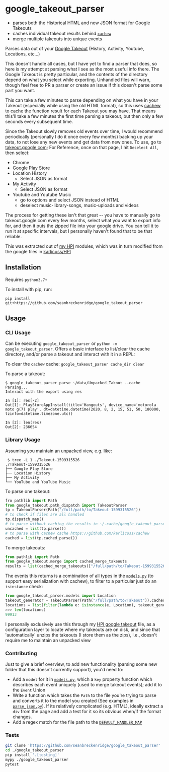 # google_takeout_parser

- parses both the Historical HTML and new JSON format for Google Takeouts
- caches individual takeout results behind [`cachew`](https://github.com/karlicoss/cachew)
- merge multiple takeouts into unique events

Parses data out of your [Google Takeout](https://takeout.google.com/) (History, Activity, Youtube, Locations, etc...)

This doesn't handle all cases, but I have yet to find a parser that does, so here is my attempt at parsing what I see as the most useful info there. The Google Takeout is pretty particular, and the contents of the directory depend on what you select while exporting. Unhandled files will warn, though feel free to PR a parser or create an issue if this doesn't parse some part you want.

This can take a few minutes to parse depending on what you have in your Takeout (especially while using the old HTML format), so this uses [cachew](https://github.com/karlicoss/cachew) to cache the function result for each Takeout you may have. That means this'll take a few minutes the first time parsing a takeout, but then only a few seconds every subsequent time.

Since the Takeout slowly removes old events over time, I would recommend periodically (personally I do it once every few months) backing up your data, to not lose any new events and get data from new ones. To use, go to [takeout.google.com](https://takeout.google.com/); For Reference, once on that page, I hit `Deselect All`, then select:

- Chrome
- Google Play Store
- Location History
  - Select JSON as format
- My Activity
  - Select JSON as format
- Youtube and Youtube Music
  - go to options and select JSON instead of HTML
  - deselect music-library-songs, music-uploads and videos

The process for getting these isn't that great -- you have to manually go to takeout.google.com every few months, select what you want to export info for, and then it puts the zipped file into your google drive. You can tell it to run it at specific intervals, but I personally haven't found that to be that reliable.

This was extracted out of [my HPI](https://github.com/seanbreckenridge/HPI/tree/4bb1f174bdbd693ab29e744413424d18b8667b1f/my/google) modules, which was in turn modified from the google files in [karlicoss/HPI](https://github.com/karlicoss/HPI/blob/4a04c09f314e10a4db8f35bf1ecc10e4d0203223/my/google/takeout/html.py)

## Installation

Requires `python3.7+`

To install with pip, run:

    pip install git+https://github.com/seanbreckenridge/google_takeout_parser

## Usage

### CLI Usage

Can be executing `google_takeout_parser` or `python -m google_takeout_parser`. Offers a basic interface to list/clear the cache directory, and/or parse a takeout and interact with it in a REPL:

To clear the `cachew` cache: `google_takeout_parser cache_dir clear`

To parse a takeout:

```
$ google_takeout_parser parse ~/data/Unpacked_Takout --cache
Parsing...
Interact with the export using res

In [1]: res[-2]
Out[1]: PlayStoreAppInstall(title='Hangouts', device_name='motorola moto g(7) play', dt=datetime.datetime(2020, 8, 2, 15, 51, 50, 180000, tzinfo=datetime.timezone.utc))

In [2]: len(res)
Out[2]: 236654
```

### Library Usage

Assuming you maintain an unpacked view, e.g. like:

```
 $ tree -L 1 ./Takeout-1599315526
./Takeout-1599315526
├── Google Play Store
├── Location History
├── My Activity
└── YouTube and YouTube Music
```

To parse one takeout:

```python
fro pathlib import Path
from google_takeout.path_dispatch import TakeoutParser
tp = TakeoutParser(Path("/full/path/to/Takeout-1599315526"))
# to check if files are all handled
tp.dispatch_map()
# to parse without caching the results in ~/.cache/google_takeout_parser
uncached = list(tp.parse())
# to parse with cachew cache https://github.com/karlicoss/cachew
cached = list(tp.cached_parse())
```

To merge takeouts:

```python
from pathlib import Path
from google_takeout.merge import cached_merge_takeouts
results = list(cached_merge_takeouts(["/full/path/to/Takeout-1599315526", "/full/path/to/Takeout-1634971143"]))
```

The events this returns is a combination of all types in the [`models.py`](google_takeout_parser/models.py) (to support easy serialization with cachew), to filter to a particular just do an `isinstance` check:

```python
from google_takeout_parser.models import Location
takeout_generator = TakeoutParser(Path("/full/path/to/Takeout")).cached_parse()
locations = list(filter(lambda e: isinstance(e, Location), takeout_generator))
>>> len(locations)
99913
```

I personally exclusively use this through my [HPI google takeout](https://github.com/seanbreckenridge/HPI/blob/master/my/google_takeout.py) file, as a configuration layer to locate where my takeouts are on disk, and since that 'automatically' unzips the takeouts (I store them as the zips), i.e., doesn't require me to maintain an unpacked view

### Contributing

Just to give a brief overview, to add new functionality (parsing some new folder that this doesn't currently support), you'd need to:

- Add a `model` for it in [`models.py`](google_takeout_parser/models.py), which a `key` property function which describes each event uniquely (used to merge takeout events); add it to the `Event` Union
- Write a function which takes the `Path` to the file you're trying to parse and converts it to the model you created (See examples in [`parse_json.py`](google_takeout_parser/parse_json.py)). If its relatively complicated (e.g. HTML), ideally extract a `div` from the page and add a test for it so its obvious when/if the format changes.
- Add a regex match for the file path to the [`DEFAULT_HANDLER_MAP`](https://github.com/seanbreckenridge/google_takeout_parser/blob/2bd64b7373e4a2ac2ace32e03b25ca3b7e901034/google_takeout_parser/path_dispatch.py#L48)

### Tests

```bash
git clone 'https://github.com/seanbreckenridge/google_takeout_parser'
cd ./google_takeout_parser
pip install '.[testing]'
mypy ./google_takeout_parser
pytest
```
